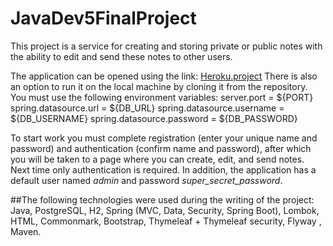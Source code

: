 # JavaDev5FinalProject
This project is a service for creating and storing private or public notes with the ability to edit and send these notes to other users.
   
The application can be opened using the link: [Heroku.project](https://)
There is also an option to run it on the local machine by cloning it from the repository.
You must use the following environment variables:
server.port = ${PORT}
spring.datasource.url = ${DB_URL}
spring.datasource.username = ${DB_USERNAME}
spring.datasource.password = ${DB_PASSWORD}

To start work you must complete registration (enter your unique name and password) and authentication (confirm name and password),
after which you will be taken to a page where you can create, edit, and send notes.  Next time only authentication is required. 
In addition, the application has a default user named *admin* and password *super_secret_password*.

##The following technologies were used during the writing of the project:
Java, PostgreSQL, H2, Spring (MVC, Data, Security, Spring Boot), Lombok,  HTML, Commonmark, Bootstrap, Thymeleaf + Thymeleaf security, Flyway , Maven.
